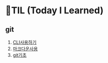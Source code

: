 # 🌱TIL (Today I Learned)

## git

1. [CLI사용하기](./startcamp/CLI.md)
2. [마크다운사용](./startcamp/markdown.md)
3.  [git기초](./startcamp/git.md)